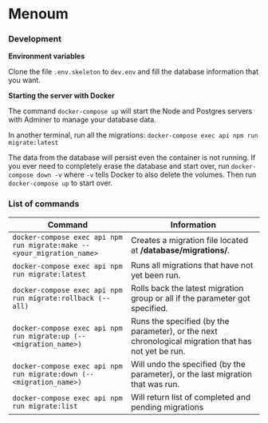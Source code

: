 # Menoum

### Development
**Environment variables**

Clone the file `.env.skeleton` to `dev.env` and fill the database information that you want.

**Starting the server with Docker**

The command `docker-compose up` will start the Node and Postgres servers with Adminer to manage your database data.

In another terminal, run all the migrations: `docker-compose exec api npm run migrate:latest`

The data from the database will persist even the container is not running.
If you ever need to completely erase the database and start over, run `docker-compose down -v` where `-v` tells Docker
to also delete the volumes. Then run `docker-compose up` to start over.

### List of commands
| Command | Information |
| -- | --- |
| `docker-compose exec api npm run migrate:make -- <your_migration_name>` | Creates a migration file located at **/database/migrations/**. |
| `docker-compose exec api npm run migrate:latest` | Runs all migrations that have not yet been run. |
| `docker-compose exec api npm run migrate:rollback (-- all)` | Rolls back the latest migration group or all if the parameter got specified. |
| `docker-compose exec api npm run migrate:up (-- <migration_name>)` | Runs the specified (by the parameter), or the next chronological migration that has not yet be run. |
| `docker-compose exec api npm run migrate:down (-- <migration_name>)` | Will undo the specified (by the parameter), or the last migration that was run. |
| `docker-compose exec api npm run migrate:list` | Will return list of completed and pending migrations |
